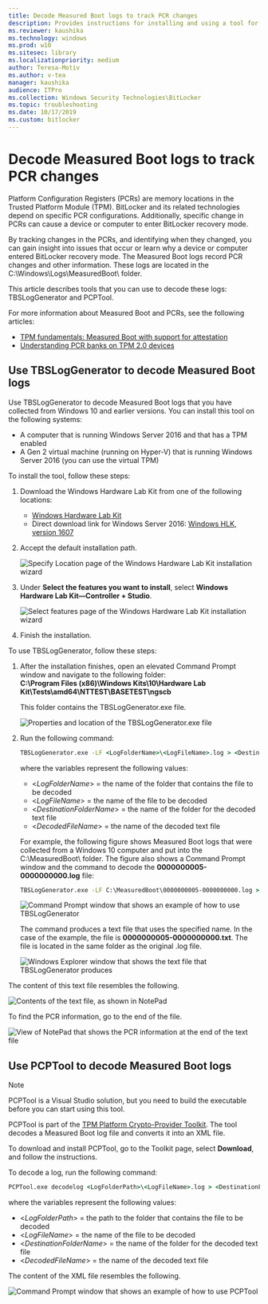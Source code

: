 ```yaml
---
title: Decode Measured Boot logs to track PCR changes
description: Provides instructions for installing and using a tool for analyzing log information to identify changes to PCRs
ms.reviewer: kaushika
ms.technology: windows
ms.prod: w10
ms.sitesec: library
ms.localizationpriority: medium
author: Teresa-Motiv
ms.author: v-tea
manager: kaushika
audience: ITPro
ms.collection: Windows Security Technologies\BitLocker
ms.topic: troubleshooting
ms.date: 10/17/2019
ms.custom: bitlocker
---
```


# Decode Measured Boot logs to track PCR changes

Platform Configuration Registers (PCRs) are memory locations in the Trusted Platform Module (TPM). BitLocker and its related technologies depend on specific PCR configurations. Additionally, specific change in PCRs can cause a device or computer to enter BitLocker recovery mode.  

By tracking changes in the PCRs, and identifying when they changed, you can gain insight into issues that occur or learn why a device or computer entered BitLocker recovery mode. The Measured Boot logs record PCR changes and other information. These logs are located in the C:\\Windows\\Logs\\MeasuredBoot\\ folder.

This article describes tools that you can use to decode these logs: TBSLogGenerator and PCPTool.

For more information about Measured Boot and PCRs, see the following articles:

- [TPM fundamentals: Measured Boot with support for attestation](../tpm/tpm-fundamentals.md#measured-boot-with-support-for-attestation)  
- [Understanding PCR banks on TPM 2.0 devices](../tpm/switch-pcr-banks-on-tpm-2-0-devices.md)

## Use TBSLogGenerator to decode Measured Boot logs

Use TBSLogGenerator to decode Measured Boot logs that you have collected from Windows 10 and earlier versions. You can install this tool on the following systems:

- A computer that is running Windows Server 2016 and that has a TPM enabled
- A Gen 2 virtual machine (running on Hyper-V) that is running Windows Server 2016 (you can use the virtual TPM)

To install the tool, follow these steps:

1. Download the Windows Hardware Lab Kit from one of the following locations:

   - [Windows Hardware Lab Kit](/windows-hardware/test/hlk/)
   - Direct download link for Windows Server 2016: [Windows HLK, version 1607](https://go.microsoft.com/fwlink/p/?LinkID=404112)

1. Accept the default installation path.

   ![Specify Location page of the Windows Hardware Lab Kit installation wizard](./images/ts-tpm-1.png)

1. Under **Select the features you want to install**, select **Windows Hardware Lab Kit&mdash;Controller + Studio**.

   ![Select features page of the Windows Hardware Lab Kit installation wizard](./images/ts-tpm-2.png)

1. Finish the installation.

To use TBSLogGenerator, follow these steps:

1. After the installation finishes, open an elevated Command Prompt window and navigate to the following folder:  
   **C:\\Program Files (x86)\\Windows Kits\\10\\Hardware Lab Kit\\Tests\\amd64\\NTTEST\\BASETEST\\ngscb**

   This folder contains the TBSLogGenerator.exe file.

   ![Properties and location of the TBSLogGenerator.exe file](./images/ts-tpm-3.png)

1. Run the following command:
   ```cmd
   TBSLogGenerator.exe -LF <LogFolderName>\<LogFileName>.log > <DestinationFolderName>\<DecodedFileName>.txt
   ```
   where the variables represent the following values:
   - \<*LogFolderName*> = the name of the folder that contains the file to be decoded
   - \<*LogFileName*> = the name of the file to be decoded
   - \<*DestinationFolderName*> = the name of the folder for the decoded text file
   - \<*DecodedFileName*> = the name of the decoded text file

   For example, the following figure shows Measured Boot logs that were collected from a Windows 10 computer and put into the C:\\MeasuredBoot\\ folder. The figure also shows a Command Prompt window and the command to decode the **0000000005-0000000000.log** file:

    ```cmd
    TBSLogGenerator.exe -LF C:\MeasuredBoot\0000000005-0000000000.log > C:\MeasuredBoot\0000000005-0000000000.txt
    ```

   ![Command Prompt window that shows an example of how to use TBSLogGenerator](./images/ts-tpm-4.png)

   The command produces a text file that uses the specified name. In the case of the example, the file is **0000000005-0000000000.txt**. The file is located in the same folder as the original .log file.

   ![Windows Explorer window that shows the text file that TBSLogGenerator produces](./images/ts-tpm-5.png)

The content of this text file resembles the following.

![Contents of the text file, as shown in NotePad](./images/ts-tpm-6.png)

To find the PCR information, go to the end of the file.

   ![View of NotePad that shows the PCR information at the end of the text file](./images/ts-tpm-7.png)

## Use PCPTool to decode Measured Boot logs

> [!NOTE]
> PCPTool is a Visual Studio solution, but you need to build the executable before you can start using this tool.

PCPTool is part of the [TPM Platform Crypto-Provider Toolkit](https://www.microsoft.com/download/details.aspx?id=52487). The tool decodes a Measured Boot log file and converts it into an XML file.

To download and install PCPTool, go to the Toolkit page, select **Download**, and follow the instructions.

To decode a log, run the following command:
```cmd
PCPTool.exe decodelog <LogFolderPath>\<LogFileName>.log > <DestinationFolderName>\<DecodedFileName>.xml
```  

where the variables represent the following values:
- \<*LogFolderPath*> = the path to the folder that contains the file to be decoded
- \<*LogFileName*> = the name of the file to be decoded
- \<*DestinationFolderName*> = the name of the folder for the decoded text file
- \<*DecodedFileName*> = the name of the decoded text file

The content of the XML file resembles the following.

![Command Prompt window that shows an example of how to use PCPTool](./images/pcptool-output.jpg)
